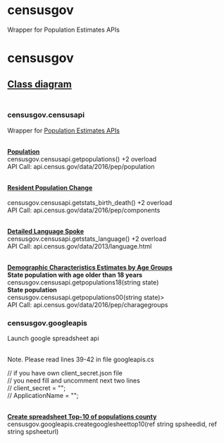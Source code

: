 # censusgov
Wrapper for Population Estimates APIs

<div>
<h1>censusgov</h1>

<h2><a href='http://take.ms/CJRyt' target='blank'>Class diagram</a><br/><br/></h2>

<h3>censusgov.censusapi</h3>
Wrapper for <a href='https://www.census.gov/data/developers/data-sets/popest-popproj/popest.html'>Population Estimates APIs</a><br/><br/>

<b><u>Population</u></b><br/>
censusgov.censusapi.getpopulations() +2 overload<br/>
API Call: api.census.gov/data/2016/pep/population<br/><br/>

<b><u>Resident Population Change</u></b><br/><br/>
censusgov.censusapi.getstats_birth_death() +2 overload<br/>
API Call: api.census.gov/data/2016/pep/components<br/><br/>

<b><u>Detailed Language Spoke</u></b><br/>
censusgov.censusapi.getstats_language() +2 overload<br/>
API Call: api.census.gov/data/2013/language.html<br/><br/>


<b><u>Demographic Characteristics Estimates by Age Groups</u></b><br/>
<b>State population with age older than 18 years</b><br/>
censusgov.censusapi.getpopulations18(string state)<br/>
<b>State population</b><br/>
censusgov.censusapi.getpopulations00(string state)><br/>
API Call: api.census.gov/data/2016/pep/charagegroups<br/>

<h3>censusgov.googleapis</h3>
Launch google spreadsheet api<br/><br/>

Note. Please read lines 39-42 in file googleapis.cs<br/>
<div>
// if you have own client_secret.json file<br/>
// you need fill and uncomment next two lines<br/>
// client_secret = "<path to own client_secret.json file>";<br/>
// ApplicationName = "<own application name>";<br/>
</div>
<br/>

<b><u>Create spreadsheet Top-10 of populations county</u></b><br/>
censusgov.googleapis.creategooglesheettop10(ref string spsheedid, ref string spsheeturl)

</div>
